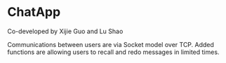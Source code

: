 # ChatApp

Co-developed by Xijie Guo and Lu Shao

Communications between users are via Socket model over TCP. Added functions are allowing users to 
recall and redo messages in limited times.

